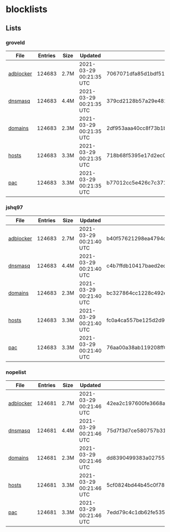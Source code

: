 # blocklists

## Lists

### groveld

|File|Entries|Size|Updated|Hash|
|-|-|-|-|-|
|[adblocker](https://raw.githubusercontent.com/groveld/blocklists/lists/groveld/adblocker.txt)|124683|2.7M|2021-03-29 00:21:35 UTC|7067071dfa85d1bdf511cf62e5643e51833e1e95c87f288ca00e56b68a4e50af|
|[dnsmasq](https://raw.githubusercontent.com/groveld/blocklists/lists/groveld/dnsmasq.txt)|124683|4.4M|2021-03-29 00:21:35 UTC|379cd2128b57a29e482a6cbecd8f3bc61e117eecf0e8fa2ec29d8dffe06c59ac|
|[domains](https://raw.githubusercontent.com/groveld/blocklists/lists/groveld/domains.txt)|124683|2.3M|2021-03-29 00:21:35 UTC|2df953aaa40cc8f73b1b64368f4512d5ef821ec475d0f05b3e7529e5dea93a0c|
|[hosts](https://raw.githubusercontent.com/groveld/blocklists/lists/groveld/hosts.txt)|124683|3.3M|2021-03-29 00:21:35 UTC|718b68f5395e17d2ec01189bacee8d489aee0dee7126d55e2cb510471b9ed0ad|
|[pac](https://raw.githubusercontent.com/groveld/blocklists/lists/groveld/pac.txt)|124683|3.3M|2021-03-29 00:21:35 UTC|b77012cc5e426c7c371843e9542975a14b2bb2b92e1a2081f49ba5b7c0935b3d|

### jshq97

|File|Entries|Size|Updated|Hash|
|-|-|-|-|-|
|[adblocker](https://raw.githubusercontent.com/groveld/blocklists/lists/jshq97/adblocker.txt)|124683|2.7M|2021-03-29 00:21:40 UTC|b40f57621298ea4794cd288f44d0a04881be0d3ea7736534360043d1978a3c7b|
|[dnsmasq](https://raw.githubusercontent.com/groveld/blocklists/lists/jshq97/dnsmasq.txt)|124683|4.4M|2021-03-29 00:21:40 UTC|c4b7ffdb10417baed2ede28f417f2873b5ab2a4974cb4395a131c1dab8a15297|
|[domains](https://raw.githubusercontent.com/groveld/blocklists/lists/jshq97/domains.txt)|124683|2.3M|2021-03-29 00:21:40 UTC|bc327864cc1228c492e9899c52470e2fea14dac523de9b44324cd2f1a591e8d7|
|[hosts](https://raw.githubusercontent.com/groveld/blocklists/lists/jshq97/hosts.txt)|124683|3.3M|2021-03-29 00:21:40 UTC|fc0a4ca557be125d2d963b02e0c08ca9530def78027a462fa37be393df23762a|
|[pac](https://raw.githubusercontent.com/groveld/blocklists/lists/jshq97/pac.txt)|124683|3.3M|2021-03-29 00:21:40 UTC|76aa00a38ab119208ff033c5ee300a34c6054c63fd80faf9111311a2c0b7c0c9|

### nopelist

|File|Entries|Size|Updated|Hash|
|-|-|-|-|-|
|[adblocker](https://raw.githubusercontent.com/groveld/blocklists/lists/nopelist/adblocker.txt)|124681|2.7M|2021-03-29 00:21:46 UTC|42ea2c197600fe3668a267a4be32470e609c0291b31b112a52c8a48be937dc12|
|[dnsmasq](https://raw.githubusercontent.com/groveld/blocklists/lists/nopelist/dnsmasq.txt)|124681|4.4M|2021-03-29 00:21:46 UTC|75d7f3d7ce580757b31825195f8286a5d22c38d917b44a1998dcd77f12015c27|
|[domains](https://raw.githubusercontent.com/groveld/blocklists/lists/nopelist/domains.txt)|124681|2.3M|2021-03-29 00:21:46 UTC|dd8390499383a02755afd2c0f7cb899130476667b884f5c8f4ce1b5440e66ff3|
|[hosts](https://raw.githubusercontent.com/groveld/blocklists/lists/nopelist/hosts.txt)|124681|3.3M|2021-03-29 00:21:46 UTC|5cf0824bd44b45c0f78f30f60e63196a71612f93e55bffb905b7ec026c0086d5|
|[pac](https://raw.githubusercontent.com/groveld/blocklists/lists/nopelist/pac.txt)|124681|3.3M|2021-03-29 00:21:46 UTC|7edd79c4c1db62fe5357c605209fa7c1833f09d991e1edc580c56929defdb0b3|
